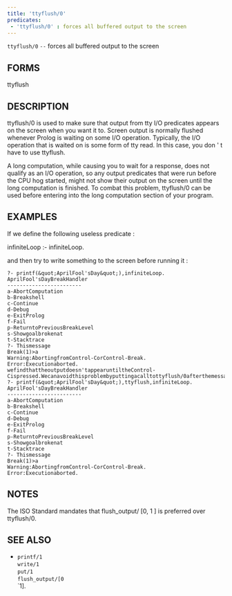 ```yaml
---
title: 'ttyflush/0'
predicates:
 - 'ttyflush/0' : forces all buffered output to the screen
---
```

`ttyflush/0` `--` forces all buffered output to the screen


## FORMS

ttyflush


## DESCRIPTION

ttyflush/0 is used to make sure that output from tty I/O predicates appears on the screen when you want it to. Screen output is normally flushed whenever Prolog is waiting on some I/O operation. Typically, the I/O operation that is waited on is some form of tty read. In this case, you don ' t have to use ttyflush.

A long computation, while causing you to wait for a response, does not qualify as an I/O operation, so any output predicates that were run before the CPU hog started, might not show their output on the screen until the long computation is finished. To combat this problem, ttyflush/0 can be used before entering into the long computation section of your program.


## EXAMPLES

If we define the following useless predicate :

infiniteLoop :- infiniteLoop.

and then try to write something to the screen before running it :

```
?- printf(&quot;AprilFool'sDay&quot;),infiniteLoop.
AprilFool'sDayBreakHandler
------------------------
a-AbortComputation
b-Breakshell
c-Continue
d-Debug
e-ExitProlog
f-Fail
p-ReturntoPreviousBreakLevel
s-Showgoalbrokenat
t-Stacktrace
?- Thismessage
Break(1)>a
Warning:AbortingfromControl-CorControl-Break.
Error:Executionaborted.
wefindthattheoutputdoesn'tappearuntiltheControl-Cispressed.Wecanavoidthisproblembyputtingacalltottyflush/0afterthemessageprintingpredicate.Thefollowingexampleshowstheresult:
?- printf(&quot;AprilFool'sDay&quot;),ttyflush,infiniteLoop.
AprilFool'sDayBreakHandler
------------------------
a-AbortComputation
b-Breakshell
c-Continue
d-Debug
e-ExitProlog
f-Fail
p-ReturntoPreviousBreakLevel
s-Showgoalbrokenat
t-Stacktrace
?- Thismessage
Break(1)>a
Warning:AbortingfromControl-CorControl-Break.
Error:Executionaborted.
```

## NOTES

The ISO Standard mandates that flush_output/ [0, 1 ] is preferred over ttyflush/0.


## SEE ALSO

- `printf/1`  
`write/1`  
`put/1`  
`flush_output/[0`  
`1].
